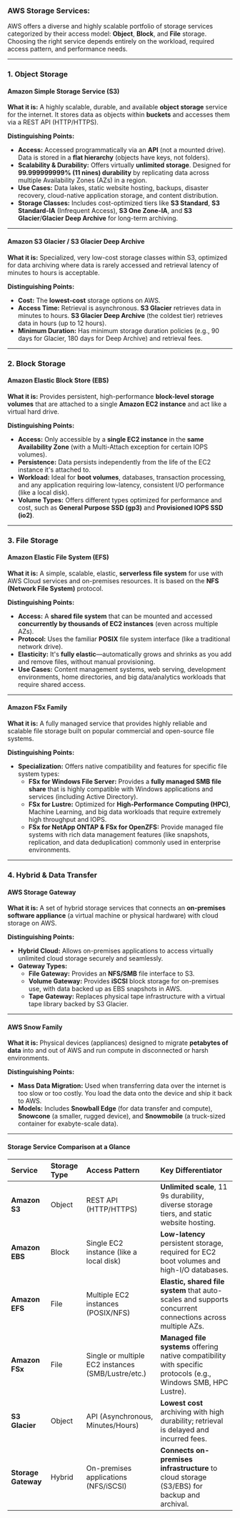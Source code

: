 ### AWS Storage Services:

AWS offers a diverse and highly scalable portfolio of storage services categorized by their access model: **Object**, **Block**, and **File** storage. Choosing the right service depends entirely on the workload, required access pattern, and performance needs.

***

### 1. Object Storage

#### **Amazon Simple Storage Service (S3)**

**What it is:** A highly scalable, durable, and available **object storage** service for the internet. It stores data as objects within **buckets** and accesses them via a REST API (HTTP/HTTPS).

**Distinguishing Points:**
* **Access:** Accessed programmatically via an **API** (not a mounted drive). Data is stored in a **flat hierarchy** (objects have keys, not folders).
* **Scalability & Durability:** Offers virtually **unlimited storage**. Designed for **99.999999999% (11 nines) durability** by replicating data across multiple Availability Zones (AZs) in a region.
* **Use Cases:** Data lakes, static website hosting, backups, disaster recovery, cloud-native application storage, and content distribution.
* **Storage Classes:** Includes cost-optimized tiers like **S3 Standard**, **S3 Standard-IA** (Infrequent Access), **S3 One Zone-IA**, and **S3 Glacier**/**Glacier Deep Archive** for long-term archiving.

---

#### **Amazon S3 Glacier / S3 Glacier Deep Archive**

**What it is:** Specialized, very low-cost storage classes within S3, optimized for data archiving where data is rarely accessed and retrieval latency of minutes to hours is acceptable.

**Distinguishing Points:**
* **Cost:** The **lowest-cost** storage options on AWS.
* **Access Time:** Retrieval is asynchronous. **S3 Glacier** retrieves data in minutes to hours. **S3 Glacier Deep Archive** (the coldest tier) retrieves data in hours (up to 12 hours).
* **Minimum Duration:** Has minimum storage duration policies (e.g., 90 days for Glacier, 180 days for Deep Archive) and retrieval fees.

***

### 2. Block Storage

#### **Amazon Elastic Block Store (EBS)**

**What it is:** Provides persistent, high-performance **block-level storage volumes** that are attached to a single **Amazon EC2 instance** and act like a virtual hard drive.

**Distinguishing Points:**
* **Access:** Only accessible by a **single EC2 instance** in the **same Availability Zone** (with a Multi-Attach exception for certain IOPS volumes).
* **Persistence:** Data persists independently from the life of the EC2 instance it's attached to.
* **Workload:** Ideal for **boot volumes**, databases, transaction processing, and any application requiring low-latency, consistent I/O performance (like a local disk).
* **Volume Types:** Offers different types optimized for performance and cost, such as **General Purpose SSD (gp3)** and **Provisioned IOPS SSD (io2)**.

***

### 3. File Storage

#### **Amazon Elastic File System (EFS)**

**What it is:** A simple, scalable, elastic, **serverless file system** for use with AWS Cloud services and on-premises resources. It is based on the **NFS (Network File System)** protocol.

**Distinguishing Points:**
* **Access:** A **shared file system** that can be mounted and accessed **concurrently by thousands of EC2 instances** (even across multiple AZs).
* **Protocol:** Uses the familiar **POSIX** file system interface (like a traditional network drive).
* **Elasticity:** It's **fully elastic**—automatically grows and shrinks as you add and remove files, without manual provisioning.
* **Use Cases:** Content management systems, web serving, development environments, home directories, and big data/analytics workloads that require shared access.

---

#### **Amazon FSx Family**

**What it is:** A fully managed service that provides highly reliable and scalable file storage built on popular commercial and open-source file systems.

**Distinguishing Points:**
* **Specialization:** Offers native compatibility and features for specific file system types:
    * **FSx for Windows File Server:** Provides a **fully managed SMB file share** that is highly compatible with Windows applications and services (including Active Directory).
    * **FSx for Lustre:** Optimized for **High-Performance Computing (HPC)**, Machine Learning, and big data workloads that require extremely high throughput and IOPS.
    * **FSx for NetApp ONTAP & FSx for OpenZFS:** Provide managed file systems with rich data management features (like snapshots, replication, and data deduplication) commonly used in enterprise environments.

***

### 4. Hybrid & Data Transfer

#### **AWS Storage Gateway**

**What it is:** A set of hybrid storage services that connects an **on-premises software appliance** (a virtual machine or physical hardware) with cloud storage on AWS.

**Distinguishing Points:**
* **Hybrid Cloud:** Allows on-premises applications to access virtually unlimited cloud storage securely and seamlessly.
* **Gateway Types:**
    * **File Gateway:** Provides an **NFS/SMB** file interface to S3.
    * **Volume Gateway:** Provides **iSCSI** block storage for on-premises use, with data backed up as EBS snapshots in AWS.
    * **Tape Gateway:** Replaces physical tape infrastructure with a virtual tape library backed by S3 Glacier.

---

#### **AWS Snow Family**

**What it is:** Physical devices (appliances) designed to migrate **petabytes of data** into and out of AWS and run compute in disconnected or harsh environments.

**Distinguishing Points:**
* **Mass Data Migration:** Used when transferring data over the internet is too slow or too costly. You load the data onto the device and ship it back to AWS.
* **Models:** Includes **Snowball Edge** (for data transfer and compute), **Snowcone** (a smaller, rugged device), and **Snowmobile** (a truck-sized container for exabyte-scale data).

***

#### Storage Service Comparison at a Glance

| Service | Storage Type | Access Pattern | Key Differentiator |
| :--- | :--- | :--- | :--- |
| **Amazon S3** | Object | REST API (HTTP/HTTPS) | **Unlimited scale**, 11 9s durability, diverse storage tiers, and static website hosting. |
| **Amazon EBS** | Block | Single EC2 instance (like a local disk) | **Low-latency** persistent storage, required for EC2 boot volumes and high-I/O databases. |
| **Amazon EFS** | File | Multiple EC2 instances (POSIX/NFS) | **Elastic, shared file system** that auto-scales and supports concurrent connections across multiple AZs. |
| **Amazon FSx** | File | Single or multiple EC2 instances (SMB/Lustre/etc.) | **Managed file systems** offering native compatibility with specific protocols (e.g., Windows SMB, HPC Lustre). |
| **S3 Glacier** | Object | API (Asynchronous, Minutes/Hours) | **Lowest cost** archiving with high durability; retrieval is delayed and incurred fees. |
| **Storage Gateway** | Hybrid | On-premises applications (NFS/iSCSI) | **Connects on-premises infrastructure** to cloud storage (S3/EBS) for backup and archival. |
